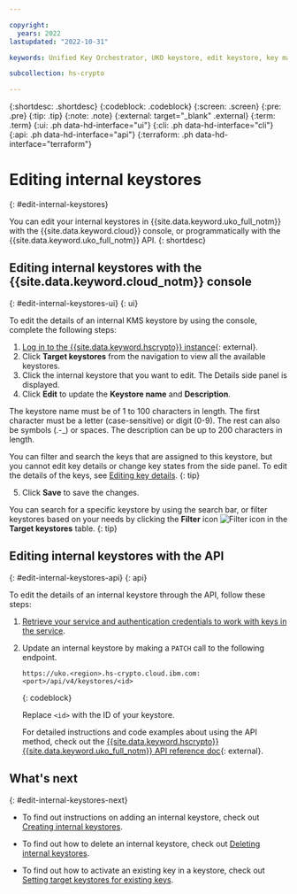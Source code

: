 ```yaml
---

copyright:
  years: 2022
lastupdated: "2022-10-31"

keywords: Unified Key Orchestrator, UKO keystore, edit keystore, key management, internal keystore, KMS keystore

subcollection: hs-crypto

---
```


{:shortdesc: .shortdesc}
{:codeblock: .codeblock}
{:screen: .screen}
{:pre: .pre}
{:tip: .tip}
{:note: .note}
{:external: target="_blank" .external}
{:term: .term}
{:ui: .ph data-hd-interface="ui"}
{:cli: .ph data-hd-interface="cli"}
{:api: .ph data-hd-interface="api"}
{:terraform: .ph data-hd-interface="terraform"}


# Editing internal keystores
{: #edit-internal-keystores}

You can edit your internal keystores in {{site.data.keyword.uko_full_notm}} with the {{site.data.keyword.cloud}} console, or programmatically with the {{site.data.keyword.uko_full_notm}} API.
{: shortdesc}

## Editing internal keystores with the {{site.data.keyword.cloud_notm}} console
{: #edit-internal-keystores-ui}
{: ui}

To edit the details of an internal KMS keystore by using the console, complete the following steps:

1. [Log in to the {{site.data.keyword.hscrypto}} instance](https://cloud.ibm.com/login){: external}.
2. Click **Target keystores** from the navigation to view all the available keystores.
3. Click the internal keystore that you want to edit. The Details side panel is displayed.
4. Click **Edit** to update the **Keystore name** and **Description**. 

  The keystore name must be of 1 to 100 characters in length. The first character must be a letter (case-sensitive) or digit (0-9). The rest can also be symbols (.-_) or spaces. The description can be up to 200 characters in length.
  
  You can filter and search the keys that are assigned to this keystore, but you cannot edit key details or change key states from the side panel. To edit the details of the keys, see [Editing key details](/docs/hs-crypto?topic=hs-crypto-edit-kms-keys).
  {: tip}

5. Click **Save** to save the changes.

You can search for a specific keystore by using the search bar, or filter keystores based on your needs by clicking the **Filter** icon ![Filter icon](../icons/filter.svg "Filter") in the **Target keystores** table.
{: tip}



## Editing internal keystores with the API
{: #edit-internal-keystores-api}
{: api}

To edit the details of an internal keystore through the API, follow these steps:

1. [Retrieve your service and authentication credentials to work with keys in the service](/docs/hs-crypto?topic=hs-crypto-set-up-uko-api).
   
2. Update an internal keystore by making a `PATCH` call to the following endpoint.

    ```
    https://uko.<region>.hs-crypto.cloud.ibm.com:<port>/api/v4/keystores/<id>
    ```
    {: codeblock}

    Replace `<id>` with the ID of your keystore.

    For detailed instructions and code examples about using the API method, check out the [{{site.data.keyword.hscrypto}} {{site.data.keyword.uko_full_notm}} API reference doc](/apidocs/uko#update-keystore){: external}.



## What's next
{: #edit-internal-keystores-next}

- To find out instructions on adding an internal keystore, check out [Creating internal keystores](/docs/hs-crypto?topic=hs-crypto-create-internal-keystores).

- To find out how to delete an internal keystore, check out [Deleting internal keystores](/docs/hs-crypto?topic=hs-crypto-delete-internal-keystores).

- To find out how to activate an existing key in a keystore, check out [Setting target keystores for existing keys](/docs/hs-crypto?topic=hs-crypto-install-key-keystores).
  
